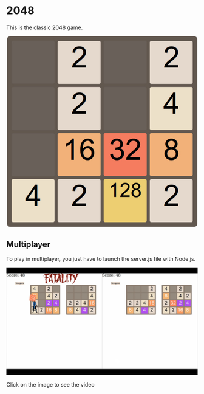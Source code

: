 # 2048

This is the classic 2048 game.

<p align="center">
	<img src="https://raw.githubusercontent.com/Grivel-l/2048/master/assets/img/theGame.jpg" alt="The game" />
</p>

## Multiplayer

To play in multiplayer, you just have to launch the server.js file with Node.js.

<p align="center">
	<a href="https://www.youtube.com/watch?v=RI9TgNi0a50"><img src="https://raw.githubusercontent.com/Grivel-l/2048/master/assets/img/multiplayer.jpg" alt="The multiplayer mode" /></a>
	<p>Click on the image to see the video</p>
</p>
